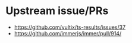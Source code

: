 # Upstream issue/PRs

- <https://github.com/vultix/ts-results/issues/37>
- <https://github.com/immerjs/immer/pull/914/>
